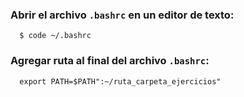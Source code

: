 ### Abrir el archivo `.bashrc` en un editor de texto:
```shell
  $ code ~/.bashrc
```
### Agregar ruta al final del archivo `.bashrc`:
```shell
  export PATH=$PATH":~/ruta_carpeta_ejercicios"
```
